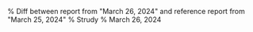 % Diff between report from "March 26, 2024" and reference report from "March 25, 2024"
% Strudy
% March 26, 2024


